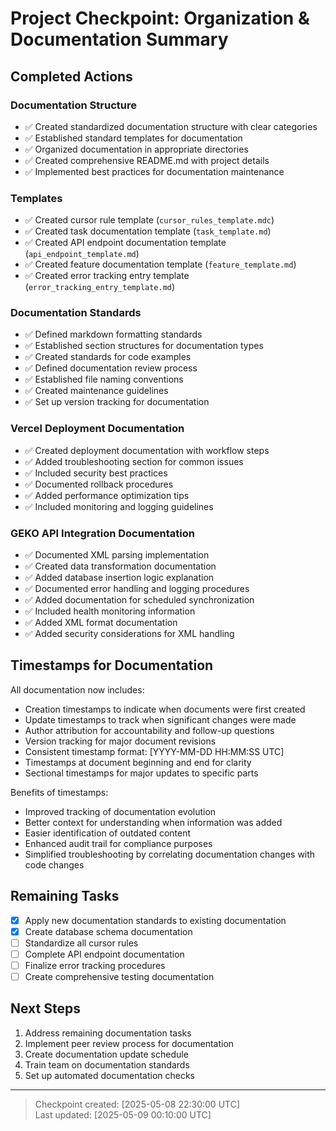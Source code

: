 # Project Checkpoint: Organization & Documentation Summary

## Completed Actions

### Documentation Structure
- ✅ Created standardized documentation structure with clear categories
- ✅ Established standard templates for documentation
- ✅ Organized documentation in appropriate directories
- ✅ Created comprehensive README.md with project details
- ✅ Implemented best practices for documentation maintenance

### Templates
- ✅ Created cursor rule template (`cursor_rules_template.mdc`)
- ✅ Created task documentation template (`task_template.md`)
- ✅ Created API endpoint documentation template (`api_endpoint_template.md`)
- ✅ Created feature documentation template (`feature_template.md`)
- ✅ Created error tracking entry template (`error_tracking_entry_template.md`)

### Documentation Standards
- ✅ Defined markdown formatting standards
- ✅ Established section structures for documentation types
- ✅ Created standards for code examples
- ✅ Defined documentation review process
- ✅ Established file naming conventions
- ✅ Created maintenance guidelines
- ✅ Set up version tracking for documentation

### Vercel Deployment Documentation
- ✅ Created deployment documentation with workflow steps
- ✅ Added troubleshooting section for common issues
- ✅ Included security best practices
- ✅ Documented rollback procedures
- ✅ Added performance optimization tips
- ✅ Included monitoring and logging guidelines

### GEKO API Integration Documentation
- ✅ Documented XML parsing implementation
- ✅ Created data transformation documentation
- ✅ Added database insertion logic explanation
- ✅ Documented error handling and logging procedures
- ✅ Added documentation for scheduled synchronization
- ✅ Included health monitoring information
- ✅ Added XML format documentation
- ✅ Added security considerations for XML handling

## Timestamps for Documentation

All documentation now includes:
- Creation timestamps to indicate when documents were first created
- Update timestamps to track when significant changes were made
- Author attribution for accountability and follow-up questions
- Version tracking for major document revisions
- Consistent timestamp format: [YYYY-MM-DD HH:MM:SS UTC]
- Timestamps at document beginning and end for clarity
- Sectional timestamps for major updates to specific parts

Benefits of timestamps:
- Improved tracking of documentation evolution
- Better context for understanding when information was added
- Easier identification of outdated content
- Enhanced audit trail for compliance purposes
- Simplified troubleshooting by correlating documentation changes with code changes

## Remaining Tasks

- [x] Apply new documentation standards to existing documentation
- [x] Create database schema documentation
- [ ] Standardize all cursor rules
- [ ] Complete API endpoint documentation
- [ ] Finalize error tracking procedures
- [ ] Create comprehensive testing documentation

## Next Steps

1. Address remaining documentation tasks
2. Implement peer review process for documentation
3. Create documentation update schedule
4. Train team on documentation standards
5. Set up automated documentation checks

---

> Checkpoint created: [2025-05-08 22:30:00 UTC]  
> Last updated: [2025-05-09 00:10:00 UTC] 